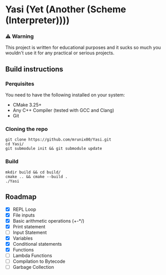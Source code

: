 # Yasi (Yet (Another (Scheme (Interpreter))))

### ⚠️ Warning
This project is written for educational purposes and it sucks so much you wouldn't use it for any practical or serious projects.

## Build instructions

### Perquisites

You need to have the following installed on your system:
- CMake 3.25+
- Any C++ Compiler (tested with GCC and Clang)
- Git

### Cloning the repo
```shell
git clone https://github.com/mrunix00/Yasi.git
cd Yasi/
git submodule init && git submodule update
```

### Build

``` shell
mkdir build && cd build/
cmake .. && cmake --build .
./Yasi
```

## Roadmap

* [x] REPL Loop
* [x] File inputs
* [x] Basic arithmetic operations (+-*/)
* [x] Print statement
* [ ] Input Statement
* [x] Variables
* [x] Conditional statements
* [x] Functions
* [ ] Lambda Functions
* [ ] Compilation to Bytecode
* [ ] Garbage Collection
